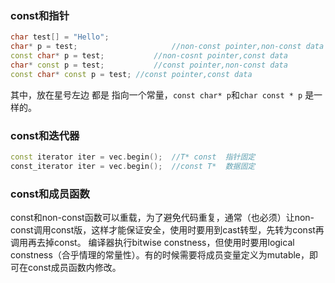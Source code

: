 ### const和指针
```c++
char test[] = "Hello";
char* p = test;                     //non-const pointer,non-const data
const char* p = test;           //non-cosnt pointer,const data
char* const p = test;           //const pointer,non-const data
const char* const p = test; //const pointer,const data
```
其中，放在星号左边 都是 指向一个常量，``const char* p``和``char const * p`` 是一样的。
### const和迭代器
```c++
const iterator iter = vec.begin();  //T* const  指针固定
const_iterator iter = vec.begin();  //const T*  数据固定
```

### const和成员函数
const和non-const函数可以重载，为了避免代码重复，通常（也必须）让non-const调用const版，这样才能保证安全，使用时要用到cast转型，先转为const再调用再去掉const。
编译器执行bitwise constness，但使用时要用logical constness（合乎情理的常量性）。有的时候需要将成员变量定义为mutable，即可在const成员函数内修改。